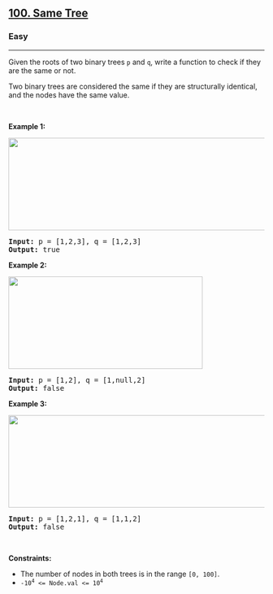 <h2><a href="https://leetcode.com/problems/same-tree/">100. Same Tree</a></h2><h3>Easy</h3><hr><div style="user-select: auto;"><p style="user-select: auto;">Given the roots of two binary trees <code style="user-select: auto;">p</code> and <code style="user-select: auto;">q</code>, write a function to check if they are the same or not.</p>

<p style="user-select: auto;">Two binary trees are considered the same if they are structurally identical, and the nodes have the same value.</p>

<p style="user-select: auto;">&nbsp;</p>
<p style="user-select: auto;"><strong class="example" style="user-select: auto;">Example 1:</strong></p>
<img alt="" src="https://assets.leetcode.com/uploads/2020/12/20/ex1.jpg" style="width: 622px; height: 182px; user-select: auto;">
<pre style="user-select: auto;"><strong style="user-select: auto;">Input:</strong> p = [1,2,3], q = [1,2,3]
<strong style="user-select: auto;">Output:</strong> true
</pre>

<p style="user-select: auto;"><strong class="example" style="user-select: auto;">Example 2:</strong></p>
<img alt="" src="https://assets.leetcode.com/uploads/2020/12/20/ex2.jpg" style="width: 382px; height: 182px; user-select: auto;">
<pre style="user-select: auto;"><strong style="user-select: auto;">Input:</strong> p = [1,2], q = [1,null,2]
<strong style="user-select: auto;">Output:</strong> false
</pre>

<p style="user-select: auto;"><strong class="example" style="user-select: auto;">Example 3:</strong></p>
<img alt="" src="https://assets.leetcode.com/uploads/2020/12/20/ex3.jpg" style="width: 622px; height: 182px; user-select: auto;">
<pre style="user-select: auto;"><strong style="user-select: auto;">Input:</strong> p = [1,2,1], q = [1,1,2]
<strong style="user-select: auto;">Output:</strong> false
</pre>

<p style="user-select: auto;">&nbsp;</p>
<p style="user-select: auto;"><strong style="user-select: auto;">Constraints:</strong></p>

<ul style="user-select: auto;">
	<li style="user-select: auto;">The number of nodes in both trees is in the range <code style="user-select: auto;">[0, 100]</code>.</li>
	<li style="user-select: auto;"><code style="user-select: auto;">-10<sup style="user-select: auto;">4</sup> &lt;= Node.val &lt;= 10<sup style="user-select: auto;">4</sup></code></li>
</ul>
</div>